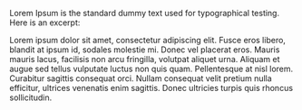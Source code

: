 Lorem Ipsum is the standard dummy text used for typographical testing.
Here is an excerpt:

Lorem ipsum dolor sit amet, consectetur adipiscing elit. Fusce eros libero, blandit at ipsum id, sodales molestie mi. Donec vel placerat eros. Mauris mauris lacus, facilisis non arcu fringilla, volutpat aliquet urna. Aliquam et augue sed tellus vulputate luctus non quis quam. Pellentesque at nisl lorem. Curabitur sagittis consequat orci. Nullam consequat velit pretium nulla efficitur, ultrices venenatis enim sagittis. Donec ultricies turpis quis rhoncus sollicitudin.
